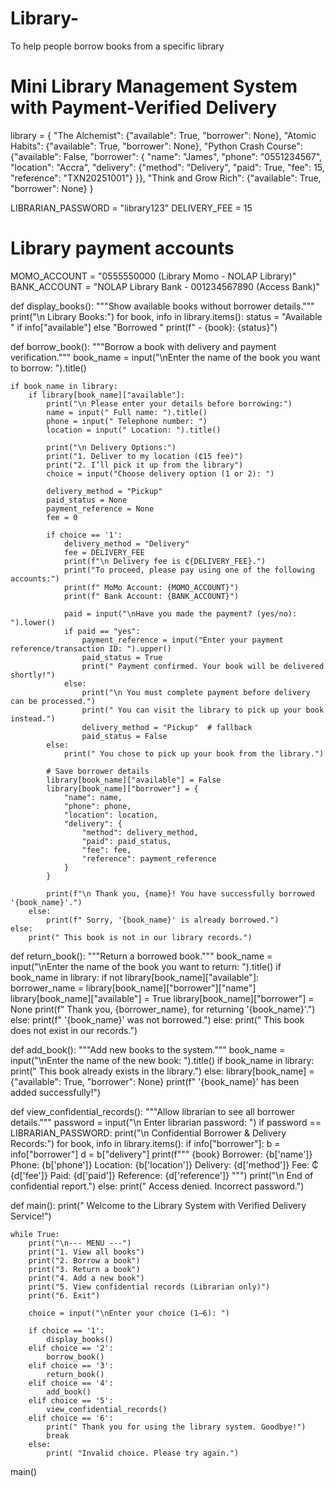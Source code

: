 # Library-
To help people borrow books from a specific library
# Mini Library Management System with Payment-Verified Delivery

library = {
    "The Alchemist": {"available": True, "borrower": None},
    "Atomic Habits": {"available": True, "borrower": None},
    "Python Crash Course": {"available": False, "borrower": {
        "name": "James", "phone": "0551234567", "location": "Accra",
        "delivery": {"method": "Delivery", "paid": True, "fee": 15, "reference": "TXN20251001"}
    }},
    "Think and Grow Rich": {"available": True, "borrower": None}
}

LIBRARIAN_PASSWORD = "library123"
DELIVERY_FEE = 15

# Library payment accounts
MOMO_ACCOUNT = "0555550000 (Library Momo - NOLAP Library)"
BANK_ACCOUNT = "NOLAP Library Bank - 001234567890 (Access Bank)"


def display_books():
    """Show available books without borrower details."""
    print("\n Library Books:")
    for book, info in library.items():
        status = "Available " if info["available"] else "Borrowed "
        print(f" - {book}: {status}")


def borrow_book():
    """Borrow a book with delivery and payment verification."""
    book_name = input("\nEnter the name of the book you want to borrow: ").title()

    if book_name in library:
        if library[book_name]["available"]:
            print("\n Please enter your details before borrowing:")
            name = input(" Full name: ").title()
            phone = input(" Telephone number: ")
            location = input(" Location: ").title()

            print("\n Delivery Options:")
            print("1. Deliver to my location (₵15 fee)")
            print("2. I’ll pick it up from the library")
            choice = input("Choose delivery option (1 or 2): ")

            delivery_method = "Pickup"
            paid_status = None
            payment_reference = None
            fee = 0

            if choice == '1':
                delivery_method = "Delivery"
                fee = DELIVERY_FEE
                print(f"\n Delivery fee is ₵{DELIVERY_FEE}.")
                print("To proceed, please pay using one of the following accounts:")
                print(f" MoMo Account: {MOMO_ACCOUNT}")
                print(f" Bank Account: {BANK_ACCOUNT}")

                paid = input("\nHave you made the payment? (yes/no): ").lower()
                if paid == "yes":
                    payment_reference = input("Enter your payment reference/transaction ID: ").upper()
                    paid_status = True
                    print(" Payment confirmed. Your book will be delivered shortly!")
                else:
                    print("\n You must complete payment before delivery can be processed.")
                    print(" You can visit the library to pick up your book instead.")
                    delivery_method = "Pickup"  # fallback
                    paid_status = False
            else:
                print(" You chose to pick up your book from the library.")

            # Save borrower details
            library[book_name]["available"] = False
            library[book_name]["borrower"] = {
                "name": name,
                "phone": phone,
                "location": location,
                "delivery": {
                    "method": delivery_method,
                    "paid": paid_status,
                    "fee": fee,
                    "reference": payment_reference
                }
            }

            print(f"\n Thank you, {name}! You have successfully borrowed '{book_name}'.")
        else:
            print(f" Sorry, '{book_name}' is already borrowed.")
    else:
        print(" This book is not in our library records.")


def return_book():
    """Return a borrowed book."""
    book_name = input("\nEnter the name of the book you want to return: ").title()
    if book_name in library:
        if not library[book_name]["available"]:
            borrower_name = library[book_name]["borrower"]["name"]
            library[book_name]["available"] = True
            library[book_name]["borrower"] = None
            print(f" Thank you, {borrower_name}, for returning '{book_name}'.")
        else:
            print(f" '{book_name}' was not borrowed.")
    else:
        print(" This book does not exist in our records.")


def add_book():
    """Add new books to the system."""
    book_name = input("\nEnter the name of the new book: ").title()
    if book_name in library:
        print(" This book already exists in the library.")
    else:
        library[book_name] = {"available": True, "borrower": None}
        print(f" '{book_name}' has been added successfully!")


def view_confidential_records():
    """Allow librarian to see all borrower details."""
    password = input("\n Enter librarian password: ")
    if password == LIBRARIAN_PASSWORD:
        print("\n Confidential Borrower & Delivery Records:")
        for book, info in library.items():
            if info["borrower"]:
                b = info["borrower"]
                d = b["delivery"]
                print(f"""
 {book}
   Borrower: {b['name']}
   Phone: {b['phone']}
   Location: {b['location']}
   Delivery: {d['method']}
   Fee: ₵{d['fee']}
   Paid: {d['paid']}
   Reference: {d['reference']}
                """)
        print("\n End of confidential report.")
    else:
        print(" Access denied. Incorrect password.")



def main():
    print(" Welcome to the Library System with Verified Delivery Service!")

    while True:
        print("\n--- MENU ---")
        print("1. View all books")
        print("2. Borrow a book")
        print("3. Return a book")
        print("4. Add a new book")
        print("5. View confidential records (Librarian only)")
        print("6. Exit")

        choice = input("\nEnter your choice (1–6): ")

        if choice == '1':
            display_books()
        elif choice == '2':
            borrow_book()
        elif choice == '3':
            return_book()
        elif choice == '4':
            add_book()
        elif choice == '5':
            view_confidential_records()
        elif choice == '6':
            print(" Thank you for using the library system. Goodbye!")
            break
        else:
            print( "Invalid choice. Please try again.")


main()

